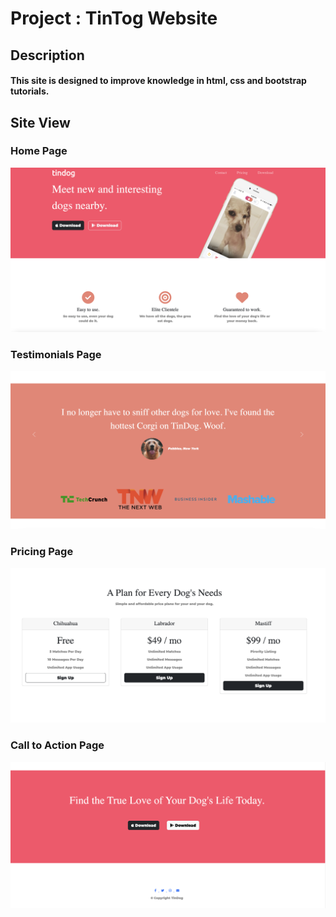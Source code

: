 # Project : TinTog Website

## Description

#### This site is designed to improve knowledge in html, css and bootstrap tutorials.

## Site View

### Home Page

![](./project-views/Screenshot-1.png)

### Testimonials Page

![](./project-views/Screenshot-2.png)

### Pricing Page

![](./project-views/Screenshot-3.png)

### Call to Action Page

![](./project-views/Screenshot-4.png)



